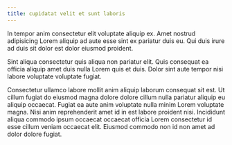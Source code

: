 ```yaml
---
title: cupidatat velit et sunt laboris
---
```


In tempor anim consectetur elit voluptate aliquip ex. Amet nostrud adipisicing Lorem aliquip ad aute esse sint ex pariatur duis eu. Qui duis irure ad duis sit dolor est dolor eiusmod proident.

Sint aliqua consectetur quis aliqua non pariatur elit. Quis consequat ea officia aliquip amet duis nulla Lorem quis et duis. Dolor sint aute tempor nisi labore voluptate voluptate fugiat.

Consectetur ullamco labore mollit anim aliquip laborum consequat sit est. Ut cillum fugiat do eiusmod magna dolore dolore cillum nulla pariatur aliquip eu aliquip occaecat. Fugiat ea aute anim voluptate nulla minim Lorem voluptate magna. Nisi anim reprehenderit amet id in est labore proident nisi. Incididunt aliqua commodo ipsum occaecat occaecat officia Lorem consectetur id esse cillum veniam occaecat elit. Eiusmod commodo non id non amet ad dolor dolore fugiat.
